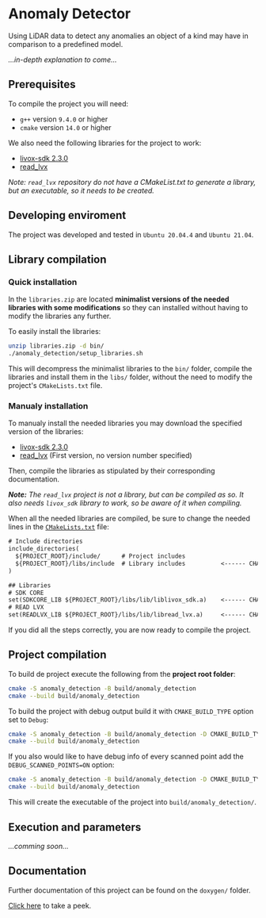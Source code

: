 # Anomaly Detector

Using LiDAR data to detect any anomalies an object of a kind may have in comparison to a predefined model.

_...in-depth explanation to come..._

## Prerequisites

To compile the project you will need:

- `g++` version `9.4.0` or higher
- `cmake` version `14.0` or higher

We also need the following libraries for the project to work:

- [livox-sdk 2.3.0](https://github.com/Livox-SDK/Livox-SDK/releases/tag/v2.3.0)
- [read_lvx](https://github.com/michalpelka/read_lvx)

_Note: `read_lvx` repository do not have a CMakeList.txt to generate a library, but an executable, so it needs to be created._

## Developing enviroment

The project was developed and tested in `Ubuntu 20.04.4` and `Ubuntu 21.04`.

## Library compilation

### Quick installation

In the `libraries.zip` are located **minimalist versions of the needed libraries with some modifications** so they can installed without having to modify the libraries any further.

To easily install the libraries:

```bash
unzip libraries.zip -d bin/
./anomaly_detection/setup_libraries.sh
```

This will decompress the minimalist libraries to the `bin/` folder, compile the libraries and install them in the `libs/` folder, without the need to modify the project's `CMakeLists.txt` file.

### Manualy installation

To manualy install the needed libraries you may download the specified version of the libraries:

- [livox-sdk 2.3.0](https://github.com/Livox-SDK/Livox-SDK/releases/tag/v2.3.0)
- [read_lvx](https://github.com/michalpelka/read_lvx) (First version, no version number specified)

Then, compile the libraries as stipulated by their corresponding documentation.

_**Note:**
The `read_lvx` project is not a library, but can be compiled as so. It also needs `livox_sdk` library to work, so be aware of it when compiling._

When all the needed libraries are compiled, be sure to change the needed lines in the [`CMakeLists.txt`](CMakeLists.txt) file:

```txt
# Include directories
include_directories(
  ${PROJECT_ROOT}/include/      # Project includes
  ${PROJECT_ROOT}/libs/include  # Library includes			<------	CHANGE THIS to the location of the libraries' includes
)

## Libraries
# SDK CORE
set(SDKCORE_LIB ${PROJECT_ROOT}/libs/lib/liblivox_sdk.a)	<------	CHANGE THIS to the location of the compiled livox_sdk lib 
# READ LVX
set(READLVX_LIB ${PROJECT_ROOT}/libs/lib/libread_lvx.a)		<------	CHANGE THIS to the location of the compiled read_lvx lib 
```

If you did all the steps correctly, you are now ready to compile the project.

## Project compilation

To build de project execute the following from the **project root folder**:

```bash
cmake -S anomaly_detection -B build/anomaly_detection
cmake --build build/anomaly_detection
```

To build the project with debug output build it with `CMAKE_BUILD_TYPE` option set to `Debug`:

```bash
cmake -S anomaly_detection -B build/anomaly_detection -D CMAKE_BUILD_TYPE=Debug
cmake --build build/anomaly_detection
```

If you also would like to have debug info of every scanned point add the `DEBUG_SCANNED_POINTS=ON` option:

```bash
cmake -S anomaly_detection -B build/anomaly_detection -D CMAKE_BUILD_TYPE=Debug -D DEBUG_SCANNED_POINTS=ON
cmake --build build/anomaly_detection
```

This will create the executable of the project into `build/anomaly_detection/`.

## Execution and parameters

_...comming soon..._


## Documentation

Further documentation of this project can be found on the `doxygen/` folder.

[Click here](doxygen/index.html) to take a peek.